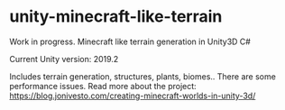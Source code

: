 # unity-minecraft-like-terrain
Work in progress. Minecraft like terrain generation in Unity3D C#

Current Unity version: 2019.2

Includes terrain generation, structures, plants, biomes.. There are some performance issues.
Read more about the project: https://blog.jonivesto.com/creating-minecraft-worlds-in-unity-3d/
